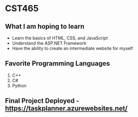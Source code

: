 # CST465
## What I am hoping to learn
- Learn the basics of HTML, CSS, and JavaScript
- Understand the ASP.NET Framework
- Have the ability to create an intermediate website for myself

## Favorite Programming Languages
1. C++
2. C#
3. Python

## Final Project Deployed - https://taskplanner.azurewebsites.net/
